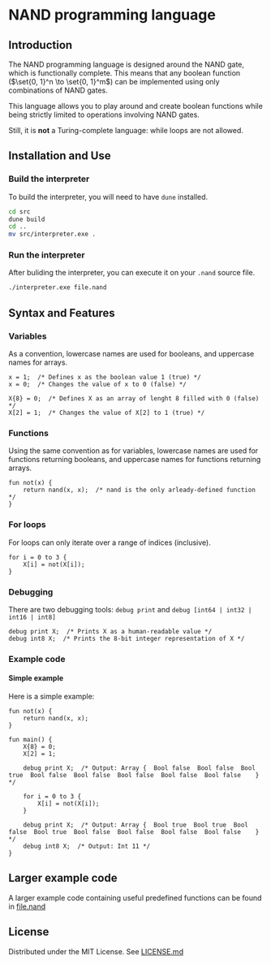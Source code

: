 # NAND programming language


## Introduction

The NAND programming language is designed around the NAND gate, which is functionally complete. This means that any boolean function ($\set{0, 1}^n \to \set{0, 1}^m$) can be implemented using only combinations of NAND gates.

This language allows you to play around and create boolean functions while being strictly limited to operations involving NAND gates.

Still, it is **not** a Turing-complete language: while loops are not allowed.


## Installation and Use

### Build the interpreter

To build the interpreter, you will need to have `dune` installed.

```bash
cd src
dune build
cd ..
mv src/interpreter.exe .
```

### Run the interpreter

After buliding the interpreter, you can execute it on your `.nand` source file.

```bash
./interpreter.exe file.nand
```


## Syntax and Features

### Variables

As a convention, lowercase names are used for booleans, and uppercase names for arrays.

```
x = 1;  /* Defines x as the boolean value 1 (true) */
x = 0;  /* Changes the value of x to 0 (false) */

X{8} = 0;  /* Defines X as an array of lenght 8 filled with 0 (false) */
X[2] = 1;  /* Changes the value of X[2] to 1 (true) */
```

### Functions

Using the same convention as for variables, lowercase names are used for functions returning booleans, and uppercase names for functions returning arrays.

```
fun not(x) {
    return nand(x, x);  /* nand is the only arleady-defined function */
}
```

### For loops

For loops can only iterate over a range of indices (inclusive).

```
for i = 0 to 3 {
    X[i] = not(X[i]);
}
```

### Debugging

There are two debugging tools: `debug print` and `debug [int64 | int32 | int16 | int8]`

```
debug print X;  /* Prints X as a human-readable value */
debug int8 X;  /* Prints the 8-bit integer representation of X */
```

### Example code

#### Simple example

Here is a simple example:

```
fun not(x) {
    return nand(x, x);
}

fun main() {
    X{8} = 0;
    X[2] = 1;

    debug print X;  /* Output: Array {  Bool false  Bool false  Bool true  Bool false  Bool false  Bool false  Bool false  Bool false    } */

    for i = 0 to 3 {
        X[i] = not(X[i]);
    }

    debug print X;  /* Output: Array {  Bool true  Bool true  Bool false  Bool true  Bool false  Bool false  Bool false  Bool false    } */
    debug int8 X;  /* Output: Int 11 */
}
```


## Larger example code

A larger example code containing useful predefined functions can be found in [file.nand](file.nand)


## License

Distributed under the MIT License. See [LICENSE.md](LICENSE.md)
